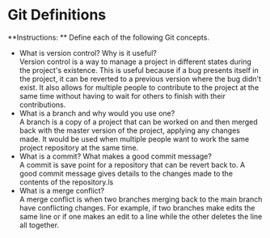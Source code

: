 # Git Definitions
**Instructions: ** Define each of the following Git concepts.
* What is version control?  Why is it useful?   
    Version control is a way to manage a project in different states during the project's existence. This is useful because if a bug presents itself in the project, it can be reverted to a previous version where the bug didn't exist. It also allows for multiple people to contribute to the project at the same time without having to wait for others to finish with their contributions. 
* What is a branch and why would you use one?   
    A branch is a copy of a project that can be worked on and then merged back with the master version of the project, applying any changes made. It would be used when multiple people want to work the same project repository at the same time.
* What is a commit? What makes a good commit message?   
    A commit is save point for a repository that can be revert back to. A good commit message gives details to the changes made to the contents of the repository.ls
* What is a merge conflict?   
    A merge conflict is when two branches merging back to the main branch have conflicting changes. For example, if two branches make edits the same line or if one makes an edit to a line while the other deletes the line all together.